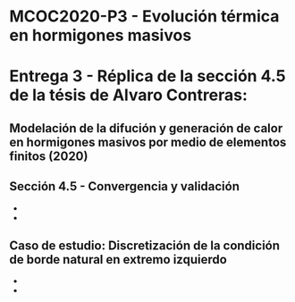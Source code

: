 # MCOC2020-P3 - Evolución térmica en hormigones masivos

# Entrega 3 - Réplica de la sección 4.5 de la tésis de Alvaro Contreras:

## Modelación de la difución y generación de calor en hormigones masivos por medio de elementos finitos (2020)
## Sección 4.5 - Convergencia y validación

*
*

## Caso de estudio: Discretización de la condición de borde natural en extremo izquierdo

*
*
